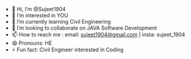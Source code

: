 - 👋 Hi, I’m @Sujeet1904
- 👀 I’m interested in YOU
- 🌱 I’m currently learning Civil Engineering
- 💞️ I’m looking to collaborate on JAVA Software Development
- 📫 How to reach me : email: sujeet1904@gmail.com | insta: sujeet_1904
- 😄 Pronouns: HE
- ⚡ Fun fact: Civil Engineer interested in Coding

<!---
Sujeet1904/Sujeet1904 is a ✨ special ✨ repository because its `README.md` (this file) appears on your GitHub profile.
You can click the Preview link to take a look at your changes.
--->
